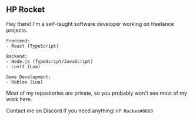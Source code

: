 ## HP Rocket
Hey there! I'm a self-taught software developer working on freelance projects.

```
Frontend:
- React (TypeScript)

Backend:
- Node.js (TypeScript/JavaScript)
- Luvit (Lua)

Game Development:
- Roblox (Lua)
```

Most of my repositories are private, so you probably won't see most of my work here.

Contact me on Discord if you need anything!
`HP Rocket#8660`
